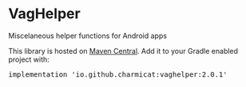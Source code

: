 # VagHelper
Miscelaneous helper functions for Android apps

This library is hosted on [Maven Central](https://central.sonatype.dev/). Add it to your Gradle enabled project with:
<pre>implementation 'io.github.charmicat:vaghelper:2.0.1'</pre>
